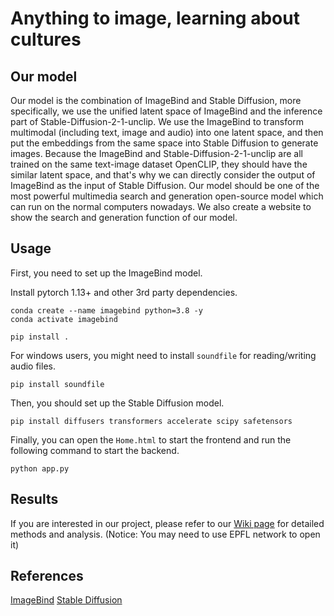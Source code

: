 # Anything to image, learning about cultures

## Our model

Our model is the combination of ImageBind and Stable Diffusion, more specifically, we use the unified latent space of ImageBind and the inference part of Stable-Diffusion-2-1-unclip. We use the ImageBind to transform multimodal (including text, image and audio) into one latent space, and then put the embeddings from the same space into Stable Diffusion to generate images. Because the ImageBind and Stable-Diffusion-2-1-unclip are all trained on the same text-image dataset OpenCLIP, they should have the similar latent space, and that's why we can directly consider the output of ImageBind as the input of Stable Diffusion. Our model should be one of the most powerful multimedia search and generation open-source model which can run on the normal computers nowadays. We also create a website to show the search and generation function of our model.

## Usage

First, you need to set up the ImageBind model.

Install pytorch 1.13+ and other 3rd party dependencies.

```shell
conda create --name imagebind python=3.8 -y
conda activate imagebind

pip install .
```

For windows users, you might need to install `soundfile` for reading/writing audio files. 

```shell
pip install soundfile
```

Then, you should set up the Stable Diffusion model.

```shell
pip install diffusers transformers accelerate scipy safetensors
```

Finally, you can open the `Home.html` to start the frontend and run the following command to start the backend.

```shell
python app.py
```

## Results

If you are interested in our project, please refer to our [Wiki page](https://fdh.epfl.ch/index.php/Extending_Text2Image_Models_to_Accept_Multi-Modal_Conditions_by_Encoding_to_the_CLIP_Latent_Space) for detailed methods and analysis. (Notice: You may need to use EPFL network to open it)

## References
[ImageBind](https://github.com/facebookresearch/ImageBind)
[Stable Diffusion](https://github.com/huggingface/diffusers)
